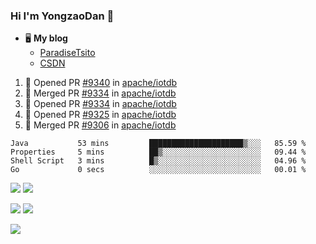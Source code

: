 ### Hi I'm YongzaoDan 👋

+ 🖥 **My blog**
  + [ParadiseTsito](https://www.paradisetsito.love/)
  + [CSDN](https://blog.csdn.net/CRZbulabula?type=blog)

<!--START_SECTION:activity-->
1. 💪 Opened PR [#9340](https://github.com/apache/iotdb/pull/9340) in [apache/iotdb](https://github.com/apache/iotdb)
2. 🎉 Merged PR [#9334](https://github.com/apache/iotdb/pull/9334) in [apache/iotdb](https://github.com/apache/iotdb)
3. 💪 Opened PR [#9334](https://github.com/apache/iotdb/pull/9334) in [apache/iotdb](https://github.com/apache/iotdb)
4. 💪 Opened PR [#9325](https://github.com/apache/iotdb/pull/9325) in [apache/iotdb](https://github.com/apache/iotdb)
5. 🎉 Merged PR [#9306](https://github.com/apache/iotdb/pull/9306) in [apache/iotdb](https://github.com/apache/iotdb)
<!--END_SECTION:activity-->

<!--START_SECTION:waka-->

```text
Java           53 mins         █████████████████████▒░░░   85.59 %
Properties     5 mins          ██▒░░░░░░░░░░░░░░░░░░░░░░   09.44 %
Shell Script   3 mins          █▒░░░░░░░░░░░░░░░░░░░░░░░   04.96 %
Go             0 secs          ░░░░░░░░░░░░░░░░░░░░░░░░░   00.01 %
```

<!--END_SECTION:waka-->

![](http://github-profile-summary-cards.vercel.app/api/cards/stats?username=crzbulabula&theme=github)
![](http://github-profile-summary-cards.vercel.app/api/cards/productive-time?username=crzbulabula&theme=github&utcOffset=+8)

![](http://github-profile-summary-cards.vercel.app/api/cards/repos-per-language?username=crzbulabula&theme=github)
![](http://github-profile-summary-cards.vercel.app/api/cards/most-commit-language?username=crzbulabula&theme=github)

![](https://github-profile-summary-cards.vercel.app/api/cards/profile-details?username=crzbulabula&theme=github)
